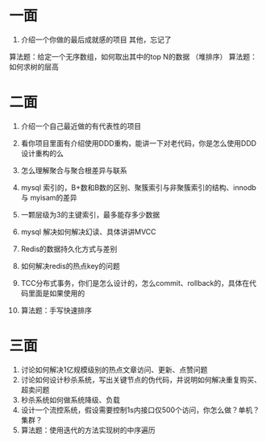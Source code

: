 # 一面
1. 介绍一个你做的最后成就感的项目
其他，忘记了
   
   
算法题：给定一个无序数组，如何取出其中的top N的数据 （堆排序）
算法题：如何求树的层高
# 二面
1. 介绍一个自己最近做的有代表性的项目
2. 看你项目里面有介绍使用DDD重构，能讲一下对老代码，你是怎么使用DDD设计重构的么
3. 怎么理解聚合与聚合根差异与联系
   
4. mysql 索引的，B+数和B数的区别、聚簇索引与非聚簇索引的结构、innodb 与 myisam的差异
5. 一颗层级为3的主键索引，最多能存多少数据
6. mysql 解决如何解决幻读、具体讲讲MVCC

7. Redis的数据持久化方式与差别
8. 如何解决redis的热点key的问题

9. TCC分布式事务，你们是怎么设计的，怎么commit、rollback的，具体在代码里面是如果使用的
10. 算法题：手写快速排序
# 三面
1. 讨论如何解决1亿规模级别的热点文章访问、更新、点赞问题
2. 讨论如何设计秒杀系统，写出关键节点的伪代码，并说明如何解决重复购买、超卖问题
3. 秒杀系统如何做系统降级、负载
4. 设计一个流控系统，假设需要控制1s内接口仅500个访问，你怎么做？单机？集群？
5. 算法题：使用迭代的方法实现树的中序遍历

